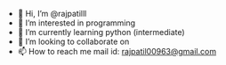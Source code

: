 - 👋 Hi, I’m @rajpatilll
- 👀 I’m interested in programming
- 🌱 I’m currently learning python (intermediate)
- 💞️ I’m looking to collaborate on 
- 📫 How to reach me mail id: rajpatil00963@gmail.com

<!---
rajpatilll/rajpatilll is a ✨ special ✨ repository because its `README.md` (this file) appears on your GitHub profile.
You can click the Preview link to take a look at your changes.
--->
